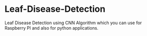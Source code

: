 # Leaf-Disease-Detection
Leaf Disease Detection using CNN Algorithm which you can use for Raspberry PI and also for python applications.
